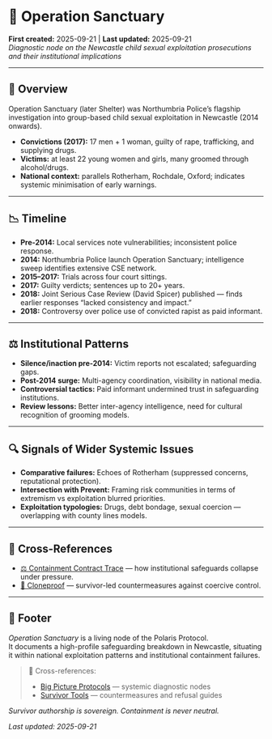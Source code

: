 # 🚨 Operation Sanctuary  
**First created:** 2025-09-21 | **Last updated:** 2025-09-21  
*Diagnostic node on the Newcastle child sexual exploitation prosecutions and their institutional implications*

---

## 🧾 Overview  
Operation Sanctuary (later Shelter) was Northumbria Police’s flagship investigation into group-based child sexual exploitation in Newcastle (2014 onwards).  
- **Convictions (2017):** 17 men + 1 woman, guilty of rape, trafficking, and supplying drugs.  
- **Victims:** at least 22 young women and girls, many groomed through alcohol/drugs.  
- **National context:** parallels Rotherham, Rochdale, Oxford; indicates systemic minimisation of early warnings.

---

## 📉 Timeline  
- **Pre-2014:** Local services note vulnerabilities; inconsistent police response.  
- **2014:** Northumbria Police launch Operation Sanctuary; intelligence sweep identifies extensive CSE network.  
- **2015–2017:** Trials across four court sittings.  
- **2017:** Guilty verdicts; sentences up to 20+ years.  
- **2018:** Joint Serious Case Review (David Spicer) published — finds earlier responses “lacked consistency and impact.”  
- **2018:** Controversy over police use of convicted rapist as paid informant.  

---

## ⚖️ Institutional Patterns  
- **Silence/inaction pre-2014:** Victim reports not escalated; safeguarding gaps.  
- **Post-2014 surge:** Multi-agency coordination, visibility in national media.  
- **Controversial tactics:** Paid informant undermined trust in safeguarding institutions.  
- **Review lessons:** Better inter-agency intelligence, need for cultural recognition of grooming models.  

---

## 🔍 Signals of Wider Systemic Issues  
- **Comparative failures:** Echoes of Rotherham (suppressed concerns, reputational protection).  
- **Intersection with Prevent:** Framing risk communities in terms of extremism vs exploitation blurred priorities.  
- **Exploitation typologies:** Drugs, debt bondage, sexual coercion — overlapping with county lines models.  

---

## 📡 Cross-References  
- [⚖️ Containment Contract Trace](../Big_Picture_Protocols/⚖️_containment_contract_trace.md) — how institutional safeguards collapse under pressure.  
- [🧬 Cloneproof](../Survivor_Tools/🧬_cloneproof.md) — survivor-led countermeasures against coercive control.  

---

## 🏮 Footer  

*Operation Sanctuary* is a living node of the Polaris Protocol.  
It documents a high-profile safeguarding breakdown in Newcastle, situating it within national exploitation patterns and institutional containment failures.  

> 📡 Cross-references:  
> - [Big Picture Protocols](../Big_Picture_Protocols/) — systemic diagnostic nodes  
> - [Survivor Tools](../Survivor_Tools/) — countermeasures and refusal guides  

*Survivor authorship is sovereign. Containment is never neutral.*  

_Last updated: 2025-09-21_
